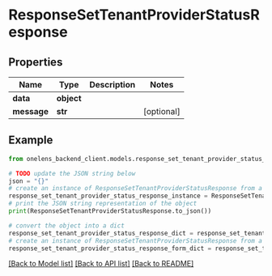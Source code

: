 # ResponseSetTenantProviderStatusResponse


## Properties

Name | Type | Description | Notes
------------ | ------------- | ------------- | -------------
**data** | **object** |  | 
**message** | **str** |  | [optional] 

## Example

```python
from onelens_backend_client.models.response_set_tenant_provider_status_response import ResponseSetTenantProviderStatusResponse

# TODO update the JSON string below
json = "{}"
# create an instance of ResponseSetTenantProviderStatusResponse from a JSON string
response_set_tenant_provider_status_response_instance = ResponseSetTenantProviderStatusResponse.from_json(json)
# print the JSON string representation of the object
print(ResponseSetTenantProviderStatusResponse.to_json())

# convert the object into a dict
response_set_tenant_provider_status_response_dict = response_set_tenant_provider_status_response_instance.to_dict()
# create an instance of ResponseSetTenantProviderStatusResponse from a dict
response_set_tenant_provider_status_response_form_dict = response_set_tenant_provider_status_response.from_dict(response_set_tenant_provider_status_response_dict)
```
[[Back to Model list]](../README.md#documentation-for-models) [[Back to API list]](../README.md#documentation-for-api-endpoints) [[Back to README]](../README.md)


